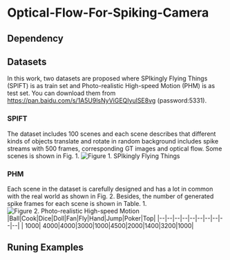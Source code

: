 # Optical-Flow-For-Spiking-Camera
## Dependency
## Datasets
In this work, two datasets are proposed where SPIkingly Flying Things (SPIFT) is as train set and Photo-realistic High-speed Motion (PHM) is as test set. You can download them from https://pan.baidu.com/s/1A5U9lsNyViGEQIyulSE8vg (password:5331).
### SPIFT
The dataset includes 100 scenes and each scene describes that different kinds of objects translate and rotate in random background includes spike streams with 500 frames, corresponding GT images and optical flow. Some scenes is shown in Fig. 1.
![Figure 1. SPIkingly Flying Things](https://github.com/Acnext/Optical-Flow-For-Spiking-Camera/blob/main/SPIFT.png)
### PHM
Each scene in the dataset is carefully designed and has a lot in common with the real world as shown in Fig. 2.  Besides, the number of generated spike frames for each scene is shown in Table. 1.
![Figure 2. Photo-realistic High-speed Motion](https://github.com/Acnext/Optical-Flow-For-Spiking-Camera/blob/main/PHM.png)
|Ball|Cook|Dice|Doll|Fan|Fly|Hand|Jump|Poker|Top|
|--|--|--|--|--|--|--|--|--|--|
| 1000| 4000|4000|3000|1000|4500|2000|1400|3200|1000|

## Runing Examples
